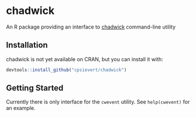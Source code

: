 # chadwick

An R package providing an interface to [chadwick](http://chadwick.sourceforge.net/doc/index.html) command-line utility

## Installation

chadwick is not yet available on CRAN, but you can install it with:

```r
devtools::install_github("cpsievert/chadwick")
```

## Getting Started

Currently there is only interface for the `cwevent` utility. See `help(cwevent)` for an example.
